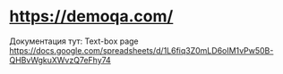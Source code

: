 # https://demoqa.com/
Документация тут:
Text-box page
https://docs.google.com/spreadsheets/d/1L6fiq3Z0mLD6oIM1vPw50B-QHBvWgkuXWvzQ7eFhy74
